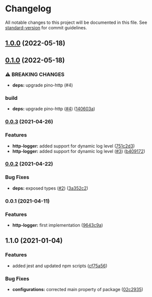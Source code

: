 # Changelog

All notable changes to this project will be documented in this file. See [standard-version](https://github.com/conventional-changelog/standard-version) for commit guidelines.

## [1.0.0](https://github.com/MapColonies/express-access-log-middleware/compare/v0.1.0...v1.0.0) (2022-05-18)

## [0.1.0](https://github.com/MapColonies/express-access-log-middleware/compare/v0.0.3...v0.1.0) (2022-05-18)


### ⚠ BREAKING CHANGES

* **deps:** upgrade pino-http (#4)

### build

* **deps:** upgrade pino-http ([#4](https://github.com/MapColonies/express-access-log-middleware/issues/4)) ([140603a](https://github.com/MapColonies/express-access-log-middleware/commit/140603a0220fb739952f870fdbf61b8fdb0cfb71))

### [0.0.3](https://github.com/MapColonies/express-access-log-middleware/compare/v0.0.2...v0.0.3) (2021-04-26)


### Features

* **http-logger:** added support for dynamic log level ([751c2d3](https://github.com/MapColonies/express-access-log-middleware/commit/751c2d38360f8764fd5d57e522b9d13eb8cd1a9b))
* **http-logger:** added support for dynamic log level ([#3](https://github.com/MapColonies/express-access-log-middleware/issues/3)) ([b409172](https://github.com/MapColonies/express-access-log-middleware/commit/b409172d6d125a3f2ec92b7952314f21eb710183))

### [0.0.2](https://github.com/MapColonies/express-access-log-middleware/compare/v0.0.1...v0.0.2) (2021-04-22)


### Bug Fixes

* **deps:** exposed types ([#2](https://github.com/MapColonies/express-access-log-middleware/issues/2)) ([3a352c2](https://github.com/MapColonies/express-access-log-middleware/commit/3a352c2cc458def4a068841da2fae82db1468a05))

### 0.0.1 (2021-04-11)


### Features

* **http-logger:** first implementation ([9643c9a](https://github.com/MapColonies/express-access-log-middleware/commit/9643c9a8b80b40e9635bbbcf639cf50961658305))

## 1.1.0 (2021-01-04)


### Features

* added jest and updated npm scripts ([cf75a56](https://github.com/MapColonies/ts-npm-package-boilerplate/commit/cf75a567f51824081771739d772384f1d7d7ef98))


### Bug Fixes

* **configurations:** corrected main property of package ([02c2935](https://github.com/MapColonies/ts-npm-package-boilerplate/commit/02c293510df9c5f5b626113a742788255322058c))
